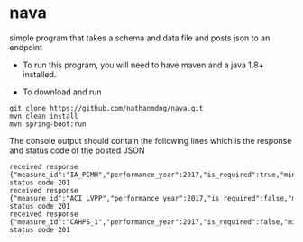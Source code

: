 # nava
simple program that takes a schema and data file and posts json to an endpoint

- To run this program, you will need to have maven and a java 1.8+ installed.

- To download and run
```
git clone https://github.com/nathanmdng/nava.git
mvn clean install
mvn spring-boot:run
```

The console output should contain the following lines which is the response and status code of the posted JSON

```
received response {"measure_id":"IA_PCMH","performance_year":2017,"is_required":true,"minimum_score":0} status code 201
received response {"measure_id":"ACI_LVPP","performance_year":2017,"is_required":false,"minimum_score":-1} status code 201
received response {"measure_id":"CAHPS_1","performance_year":2017,"is_required":false,"minimum_score":10} status code 201
```
